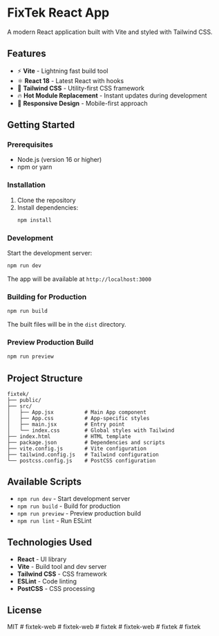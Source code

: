 # FixTek React App

A modern React application built with Vite and styled with Tailwind CSS.

## Features

- ⚡️ **Vite** - Lightning fast build tool
- ⚛️ **React 18** - Latest React with hooks
- 🎨 **Tailwind CSS** - Utility-first CSS framework
- 🔥 **Hot Module Replacement** - Instant updates during development
- 📱 **Responsive Design** - Mobile-first approach

## Getting Started

### Prerequisites

- Node.js (version 16 or higher)
- npm or yarn

### Installation

1. Clone the repository
2. Install dependencies:
   ```bash
   npm install
   ```

### Development

Start the development server:

```bash
npm run dev
```

The app will be available at `http://localhost:3000`

### Building for Production

```bash
npm run build
```

The built files will be in the `dist` directory.

### Preview Production Build

```bash
npm run preview
```

## Project Structure

```
fixtek/
├── public/
├── src/
│   ├── App.jsx          # Main App component
│   ├── App.css          # App-specific styles
│   ├── main.jsx         # Entry point
│   └── index.css        # Global styles with Tailwind
├── index.html           # HTML template
├── package.json         # Dependencies and scripts
├── vite.config.js       # Vite configuration
├── tailwind.config.js   # Tailwind configuration
└── postcss.config.js    # PostCSS configuration
```

## Available Scripts

- `npm run dev` - Start development server
- `npm run build` - Build for production
- `npm run preview` - Preview production build
- `npm run lint` - Run ESLint

## Technologies Used

- **React** - UI library
- **Vite** - Build tool and dev server
- **Tailwind CSS** - CSS framework
- **ESLint** - Code linting
- **PostCSS** - CSS processing

## License

MIT
#   f i x t e k - w e b  
 #   f i x t e k - w e b  
 #   f i x t e k  
 #   f i x t e k - w e b  
 #   f i x t e k  
 #   f i x t e k  
 